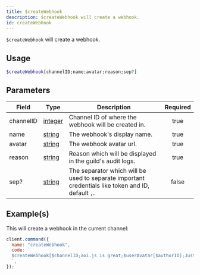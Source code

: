 ```yaml
---
title: $createWebhook
description: $createWebhook will create a webhook.
id: createWebhook
---
```


`$createWebhook` will create a webhook.

## Usage

```php
$createWebhook[channelID;name;avatar;reason;sep?]
```

## Parameters

| Field     | Type                                                                                                | Description                                                                                        | Required |
| --------- | --------------------------------------------------------------------------------------------------- | -------------------------------------------------------------------------------------------------- | :------: |
| channelID | [integer](https://developer.mozilla.org/en-US/docs/Web/JavaScript/Reference/Global_Objects/Integer) | Channel ID of where the webhook will be created in.                                                |   true   |
| name      | [string](https://developer.mozilla.org/en-US/docs/Web/JavaScript/Reference/Global_Objects/String)   | The webhook's display name.                                                                        |   true   |
| avatar    | [string](https://developer.mozilla.org/en-US/docs/Web/JavaScript/Reference/Global_Objects/String)   | The webhook avatar url.                                                                            |   true   |
| reason    | [string](https://developer.mozilla.org/en-US/docs/Web/JavaScript/Reference/Global_Objects/String)   | Reason which will be displayed in the guild's audit logs.                                          |   true   |
| sep?      | [string](https://developer.mozilla.org/en-US/docs/Web/JavaScript/Reference/Global_Objects/String)   | The separator which will be used to separate important credentials like token and ID, default `,`. |  false   |

## Example(s)

This will create a webhook in the current channel:

```javascript
client.command({
  name: "createWebhook",
  code: `
  $createWebhook[$channelID;aoi.js is great;$userAvatar[$authorID];Just testing.;, ]
  `,
});
```
